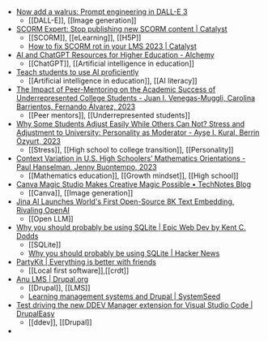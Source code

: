 - [Now add a walrus: Prompt engineering in DALL-E 3](https://simonw.substack.com/p/now-add-a-walrus-prompt-engineering)
	- [[DALL-E]], [[Image generation]]
- [SCORM Expert: Stop publishing new SCORM content | Catalyst](https://www.catalyst.net.nz/blog/scorm-expert-stop-publishing-new-scorm-content)
	- [[SCORM]], [[eLearning]], [[H5P]]
	- [How to fix SCORM rot in your LMS 2023 | Catalyst](https://www.catalyst.net.nz/blog/how-to-fix-scorm-rot-in-your-lms-2023)
- [AI and ChatGPT Resources for Higher Education - Alchemy](https://alchemy.works/ai-chatgpt-resources/)
	- [[ChatGPT]], [[Artificial intelligence in education]]
- [Teach students to use AI proficiently](https://www.insidehighered.com/opinion/views/2023/10/27/teach-college-students-use-ai-proficiently-opinion)
	- [[Artificial intelligence in education]], [[AI literacy]]
- [The Impact of Peer-Mentoring on the Academic Success of Underrepresented College Students - Juan I. Venegas-Muggli, Carolina Barrientos, Fernando Álvarez, 2023](https://journals.sagepub.com/doi/full/10.1177/1521025121995988)
	- [[Peer mentors]], [[Underrepresented students]]
- [Why Some Students Adjust Easily While Others Can Not? Stress and Adjustment to University: Personality as Moderator - Ayşe I. Kural, Berrin Özyurt, 2023](https://journals.sagepub.com/doi/full/10.1177/15210251211002179)
	- [[Stress]], [[High school to college transition]], [[Personality]]
- [Context Variation in U.S. High Schoolers’ Mathematics Orientations - Paul Hanselman, Jenny Buontempo, 2023](https://journals.sagepub.com/doi/full/10.3102/0013189X231177671)
	- [[Mathematics education]], [[Growth mindset]], [[High school]]
- [Canva Magic Studio Makes Creative Magic Possible • TechNotes Blog](https://blog.tcea.org/canva-magic-studio/)
	- [[Canva]], [[Image generation]]
- [Jina AI Launches World's First Open-Source 8K Text Embedding, Rivaling OpenAI](https://jina.ai/news/jina-ai-launches-worlds-first-open-source-8k-text-embedding-rivaling-openai/)
	- [[Open LLM]]
- [Why you should probably be using SQLite | Epic Web Dev by Kent C. Dodds](https://www.epicweb.dev/why-you-should-probably-be-using-sqlite)
	- [[SQLite]]
	- [Why you should probably be using SQLite | Hacker News](https://news.ycombinator.com/item?id=38036921)
- [PartyKit | Everything is better with friends](https://www.partykit.io/)
	- [[Local first software]],[[crdt]]
- [Anu LMS | Drupal.org](https://www.drupal.org/project/anu_lms)
	- [[Drupal]], [[LMS]]
	- [Learning management systems and Drupal | SystemSeed](https://systemseed.com/articles/learning-management-systems-and-drupal)
- [Test driving the new DDEV Manager extension for Visual Studio Code | DrupalEasy](https://www.drupaleasy.com/blogs/ultimike/2023/09/test-driving-new-ddev-manager-extension-visual-studio-code)
	- [[ddev]], [[Drupal]]
-